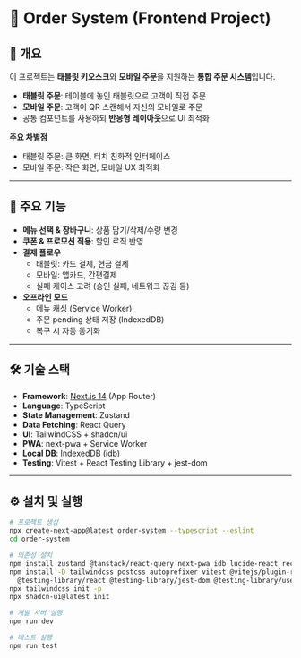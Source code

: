 # 📌 Order System (Frontend Project)

## 📖 개요

이 프로젝트는 **태블릿 키오스크**와 **모바일 주문**을 지원하는 **통합 주문 시스템**입니다.

- **태블릿 주문**: 테이블에 놓인 태블릿으로 고객이 직접 주문
- **모바일 주문**: 고객이 QR 스캔해서 자신의 모바일로 주문
- 공통 컴포넌트를 사용하되 **반응형 레이아웃**으로 UI 최적화

**주요 차별점**

- 태블릿 주문: 큰 화면, 터치 친화적 인터페이스
- 모바일 주문: 작은 화면, 모바일 UX 최적화

---

## 🚀 주요 기능

- **메뉴 선택 & 장바구니**: 상품 담기/삭제/수량 변경
- **쿠폰 & 프로모션 적용**: 할인 로직 반영
- **결제 플로우**
  - 태블릿: 카드 결제, 현금 결제
  - 모바일: 앱카드, 간편결제
  - 실패 케이스 고려 (승인 실패, 네트워크 끊김 등)
- **오프라인 모드**
  - 메뉴 캐싱 (Service Worker)
  - 주문 pending 상태 저장 (IndexedDB)
  - 복구 시 자동 동기화

---

## 🛠️ 기술 스택

- **Framework**: [Next.js 14](https://nextjs.org/) (App Router)
- **Language**: TypeScript
- **State Management**: Zustand
- **Data Fetching**: React Query
- **UI**: TailwindCSS + shadcn/ui
- **PWA**: next-pwa + Service Worker
- **Local DB**: IndexedDB (idb)
- **Testing**: Vitest + React Testing Library + jest-dom

---

## ⚙️ 설치 및 실행

```bash
# 프로젝트 생성
npx create-next-app@latest order-system --typescript --eslint
cd order-system

# 의존성 설치
npm install zustand @tanstack/react-query next-pwa idb lucide-react recharts
npm install -D tailwindcss postcss autoprefixer vitest @vitejs/plugin-react jsdom \
  @testing-library/react @testing-library/jest-dom @testing-library/user-event @types/jest
npx tailwindcss init -p
npx shadcn-ui@latest init

# 개발 서버 실행
npm run dev

# 테스트 실행
npm run test
```
